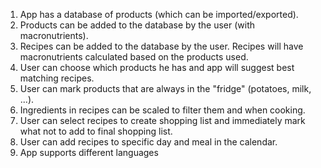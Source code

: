 1. App has a database of products (which can be imported/exported).
2. Products can be added to the database by the user (with macronutrients).
3. Recipes can be added to the database by the user. Recipes will have macronutrients calculated based on the products used.
4. User can choose which products he has and app will suggest best matching recipes.
5. User can mark products that are always in the "fridge" (potatoes, milk, ...).
6. Ingredients in recipes can be scaled to filter them and when cooking.
7. User can select recipes to create shopping list and immediately mark what not to add to final shopping list. 
8. User can add recipes to specific day and meal in the calendar.
9. App supports different languages
